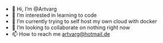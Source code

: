 - 👋 Hi, I’m @Artvarg
- 👀 I’m interested in learning to code
- 🌱 I’m currently trying to self host my own cloud with docker
- 💞️ I’m looking to collaborate on nothing right now
- 📫 How to reach me artvarg@hotmail.de

<!---
Artvarg/Artvarg is a ✨ special ✨ repository because its `README.md` (this file) appears on your GitHub profile.
You can click the Preview link to take a look at your changes.
--->
